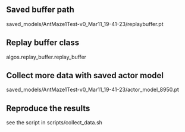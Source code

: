 ## Saved buffer path
saved_models/AntMaze1Test-v0_Mar11_19-41-23/replaybuffer.pt

## Replay buffer class
algos.replay_buffer.replay_buffer

## Collect more data with saved actor model
saved_models/AntMaze1Test-v0_Mar11_19-41-23/actor_model_8950.pt

## Reproduce the results
see the script in scripts/collect_data.sh


